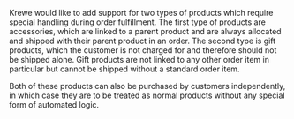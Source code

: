 Krewe would like to add support for two types of products which require special handling during order fulfillment. The first type of products are accessories, which are linked to a parent product and are always allocated and shipped with their parent product in an order. The second type is gift products, which the customer is not charged for and therefore should not be shipped alone. Gift products are not linked to any other order item in particular but cannot be shipped without a standard order item.

Both of these products can also be purchased by customers independently, in which case they are to be treated as normal products without any special form of automated logic.
